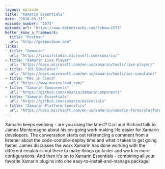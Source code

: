 ```yaml
---
layout: episode
title: "Xamarin Essentials"
date: "2018-08-21"
episode_number: "1573"
episode_url: "https://www.dotnetrocks.com/?show=1573"
better_know_a_framework:
  title: "Postman"
  url: "http://getpostman.com"
links:
- title: "Xamarin"
  url: "https://visualstudio.microsoft.com/xamarin/"
- title: "Xamarin Live Player"
  url: "https://docs.microsoft.com/en-us/xamarin/tools/live-player/"
- title: "iOS Simulator"
  url: "https://docs.microsoft.com/en-us/xamarin/tools/ios-simulator"
- title: "Mac in Cloud"
  url: "https://www.macincloud.com/"
- title: "Xamarin Components"
  url: "https://github.com/xamarin/XamarinComponents"
- title: "Xamarin Essentials"
  url: "https://github.com/xamarin/essentials"
- title: "Xamarin Platform Specifics"
  url: "https://docs.microsoft.com/en-us/xamarin/xamarin-forms/platform/platform-specifics/"
---
```


Xamarin keeps evolving - are you using the latest? Carl and Richard talk to James Montemagno about his on-going work making life easier for Xamarin developers. The conversation starts out referencing a comment from a listener about the code-compile-deploy time and what it takes to get going faster. James discusses the work Xamarin has done working with the different emulators out there to make things go faster and work in more configurations. And then it's on to Xamarin Essentials - combining all your favorite Xamarin plugins into one easy-to-install-and-manage package!
